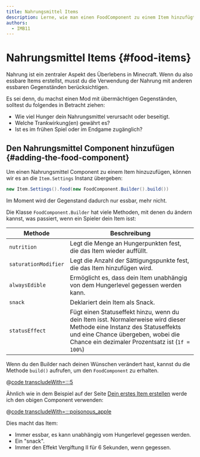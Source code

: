```yaml
---
title: Nahrungsmittel Items
description: Lerne, wie man einen FoodComponent zu einem Item hinzufügt, um es essbar zu machen, und wie man es konfiguriert.
authors:
  - IMB11
---
```


# Nahrungsmittel Items {#food-items}

Nahrung ist ein zentraler Aspekt des Überlebens in Minecraft. Wenn du also essbare Items erstellst, musst du die Verwendung der Nahrung mit anderen essbaren Gegenständen berücksichtigen.

Es sei denn, du machst einen Mod mit übermächtigen Gegenständen, solltest du folgendes in Betracht ziehen:

- Wie viel Hunger dein Nahrungsmittel verursacht oder beseitigt.
- Welche Trankwirkung(en) gewährt es?
- Ist es im frühen Spiel oder im Endgame zugänglich?

## Den Nahrungsmittel Component hinzufügen {#adding-the-food-component}

Um einen Nahrungsmittel Component zu einem Item hinzuzufügen, können wir es an die `Item.Settings` Instanz übergeben:

```java
new Item.Settings().food(new FoodComponent.Builder().build())
```

Im Moment wird der Gegenstand dadurch nur essbar, mehr nicht.

Die Klasse `FoodComponent.Builder` hat viele Methoden, mit denen du ändern kannst, was passiert, wenn ein Spieler dein Item isst:

| Methode              | Beschreibung                                                                                                                                                                                                                                       |
| -------------------- | -------------------------------------------------------------------------------------------------------------------------------------------------------------------------------------------------------------------------------------------------- |
| `nutrition`          | Legt die Menge an Hungerpunkten fest, die das Item wieder auffüllt.                                                                                                                                                                |
| `saturationModifier` | Legt die Anzahl der Sättigungspunkte fest, die das Item hinzufügen wird.                                                                                                                                                           |
| `alwaysEdible`       | Ermöglicht es, dass dein Item unabhängig von dem Hungerlevel gegessen werden kann.                                                                                                                                                 |
| `snack`              | Deklariert dein Item als Snack.                                                                                                                                                                                                    |
| `statusEffect`       | Fügt einen Statuseffekt hinzu, wenn du dein Item isst. Normalerweise wird dieser Methode eine Instanz des Statuseffekts und eine Chance übergeben, wobei die Chance ein dezimaler Prozentsatz ist (`1f = 100%`) |

Wenn du den Builder nach deinen Wünschen verändert hast, kannst du die Methode `build()` aufrufen, um den `FoodComponent` zu erhalten.

@[code transcludeWith=:::5](@/reference/latest/src/main/java/com/example/docs/item/ModItems.java)

Ähnlich wie in dem Beispiel auf der Seite [Dein erstes Item erstellen](./first-item) werde ich den obigen Component verwenden:

@[code transcludeWith=:::poisonous_apple](@/reference/latest/src/main/java/com/example/docs/item/ModItems.java)

Dies macht das Item:

- Immer essbar, es kann unabhängig vom Hungerlevel gegessen werden.
- Ein "snack".
- Immer den Effekt Vergiftung II für 6 Sekunden, wenn gegessen.

<VideoPlayer src="/assets/develop/items/food_0.webm" title="Eating the Suspicious Substance" />
